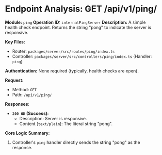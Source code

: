 # Endpoint Analysis: GET /api/v1/ping/

**Module:** `ping`
**Operation ID:** `internalPingServer`
**Description:** A simple health check endpoint. Returns the string "pong" to indicate the server is responsive.

**Key Files:**
*   Router: `packages/server/src/routes/ping/index.ts`
*   Controller: `packages/server/src/controllers/ping/index.ts` (Handler: `ping`)

**Authentication:** None required (typically, health checks are open).

**Request:**
*   Method: `GET`
*   Path: `/api/v1/ping/`

**Responses:**

*   **`200 OK` (Success):**
    *   Description: Server is responsive.
    *   Content (`text/plain`): The literal string "pong".

**Core Logic Summary:**
1. Controller's `ping` handler directly sends the string "pong" as the response.

